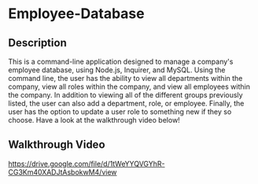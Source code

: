 # Employee-Database

## Description

This is a command-line application designed to manage a company's employee database, using Node.js, Inquirer, and MySQL. Using the command line, the user has the ability to view all departments within the company, view all roles within the company, and view all employees within the company. In addition to viewing all of the different groups previously listed, the user can also add a department, role, or employee. Finally, the user has the option to update a user role to something new if they so choose. Have a look at the walkthrough video below!

## Walkthrough Video

https://drive.google.com/file/d/1tWeYYQVGYhR-CG3Km40XADJtAsbokwM4/view
